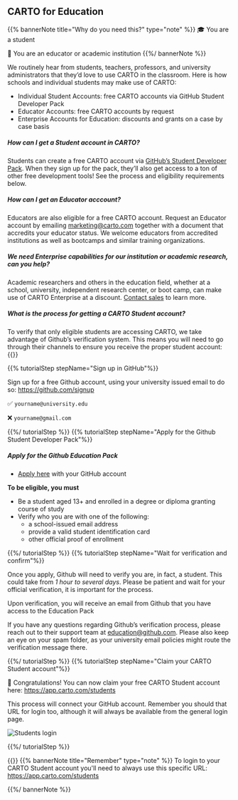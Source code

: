 ## CARTO for Education

<!-- Using level 5 headers to avoid the title being listed in the tree -->
{{% bannerNote title="Why do you need this?" type="note" %}}
🎓 You are a student

🏫 You are an educator or academic institution
{{%/ bannerNote %}}

We routinely hear from students, teachers, professors, and university administrators that they’d love to use CARTO in the classroom. Here is how schools and individual students may make use of CARTO:

- Individual Student Accounts: free CARTO accounts via GitHub Student Developer Pack
- Educator Accounts: free CARTO accounts by request
- Enterprise Accounts for Education: discounts and grants on a case by case basis


##### How can I get a Student account in CARTO? 
Students can create a free CARTO account via [GitHub’s Student Developer Pack](http://education.github.com/pack). When they sign up for the pack, they’ll also get access to a ton of other free development tools! See the process and eligibility requirements below.


##### How can I get an Educator acccount? 
Educators are also eligible for a free CARTO account. Request an Educator account by emailing marketing@carto.com together with a document that accredits your educator status. We welcome educators from accredited institutions as well as bootcamps and similar training organizations.

##### We need Enterprise capabilities for our institution or academic research, can you help?
Academic researchers and others in the education field, whether at a school, university, independent research center, or boot camp, can make use of CARTO Enterprise at a discount. [Contact sales](https://carto.com/#request-demo) to learn more.

##### What is the process for getting a CARTO Student account? 

To verify that only eligible students are accessing CARTO, we take advantage of Github’s verification system. This means you will need to go through their channels to ensure you receive the proper student account:
{{<interactiveTutorial>}}

{{% tutorialStep stepName="Sign up in GitHub"%}}

Sign up for a free Github account, using your university issued email to do so: https://github.com/signup

✅ `yourname@university.edu`

❌ `yourname@gmail.com`


{{%/ tutorialStep %}}
{{% tutorialStep stepName="Apply for the Github Student Developer Pack"%}}

##### Apply for the Github Education Pack

- [Apply here](https://education.github.com/pack) with your GitHub account


**To be eligible, you must**

- Be a student aged 13+ and enrolled in a degree or diploma granting course of study
- Verify who you are with one of the following:
    - a school-issued email address
    - provide a valid student identification card
    - other official proof of enrollment


{{%/ tutorialStep %}}
{{% tutorialStep stepName="Wait for verification and confirm"%}}

Once you apply, Github will need to verify you are, in fact, a student. This could take from *1 hour to several days*. Please be patient and wait for your official verification, it is important for the process.

Upon verification, you will receive an email from Github that you have access to the Education Pack

If you have any questions regarding Github’s verification process, please reach out to their support team at education@github.com. Please also keep an eye on your spam folder, as your university email policies might route the verification message there.


{{%/ tutorialStep %}}
{{% tutorialStep stepName="Claim your CARTO Student account"%}}

🎉 Congratulations! You can now claim your free CARTO Student account here: https://app.carto.com/students

This process will connect your GitHub account. Remember you should that URL for login too, although it will always be available from the general login page.

![Students login](/img/faqs/student-login.png)  


{{%/ tutorialStep %}}

{{</interactiveTutorial>}}
{{% bannerNote title="Remember" type="note" %}}
To login to your CARTO Student account you'll need to always use this specific URL: https://app.carto.com/students

{{%/ bannerNote %}}
